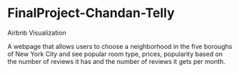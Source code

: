 # FinalProject-Chandan-Telly
Airbnb Visualization

A webpage that allows users to choose a neighborhood in the five boroughs of New York City and see popular room type, prices, popularity based on the number of reviews it has and the number of reviews it gets per month.

